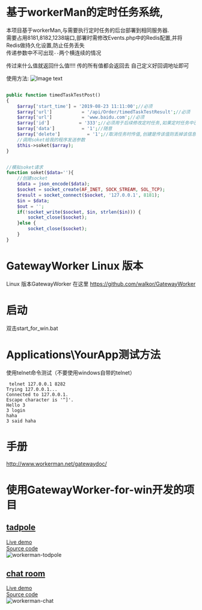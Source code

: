 基于workerMan的定时任务系统,
=================
本项目基于workerMan,与需要执行定时任务的后台部署到相同服务器.  
需要占用8181,8182,1238端口,部署时需修改Events.php中的Redis配置,并将Redis做持久化设置,防止任务丢失   
传递参数中不可出现`--`两个横连续的情况  

传过来什么值就返回什么值!!!!     传的所有值都会返回去    自己定义好回调地址即可


使用方法:
![Image text](https://raw.githubusercontent.com/cuozisun/img-folder/master/1566529238(1).jpg)
```php

public function timedTaskTestPost()
{
    $array['start_time'] = '2019-08-23 11:11:00';//必须
    $array['url']           = '/api/Order/timedTaskTestResult';//必须
    $array['url']           = 'www.baidu.com';//必须
    $array['id']           = '333';//必须用于后续修改定时任务,如果定时任务中已存在相同id,则删除原来任务,创建新任务
    $array['data']          = '1';//随意
    $array['delete']          = '1';//取消任务时传值,创建是传该值则丢掉该信息
    //调用soket给我的程序发送参数
    $this->soket($array);
}


//模拟soket请求
function soket($data=''){
    //创建socket
    $data = json_encode($data);
 	$socket = socket_create(AF_INET, SOCK_STREAM, SOL_TCP);
 	$result = socket_connect($socket, '127.0.0.1', 8181);
    $in = $data;
    $out = '';
    if(!socket_write($socket, $in, strlen($in))) {
        socket_close($socket);
    }else {
        socket_close($socket);
    }       
}
```
GatewayWorker Linux 版本
======================
Linux 版本GatewayWorker 在这里 https://github.com/walkor/GatewayWorker

启动
=======
双击start_for_win.bat

Applications\YourApp测试方法
======
使用telnet命令测试（不要使用windows自带的telnet）
```shell
 telnet 127.0.0.1 8282
Trying 127.0.0.1...
Connected to 127.0.0.1.
Escape character is '^]'.
Hello 3
3 login
haha
3 said haha
```

手册
=======
http://www.workerman.net/gatewaydoc/

使用GatewayWorker-for-win开发的项目
=======
## [tadpole](http://kedou.workerman.net/)  
[Live demo](http://kedou.workerman.net/)  
[Source code](https://github.com/walkor/workerman)  
![workerman-todpole](http://www.workerman.net/img/workerman-todpole.png)   

## [chat room](http://chat.workerman.net/)  
[Live demo](http://chat.workerman.net/)  
[Source code](https://github.com/walkor/workerman-chat)  
![workerman-chat](http://www.workerman.net/img/workerman-chat.png)  
